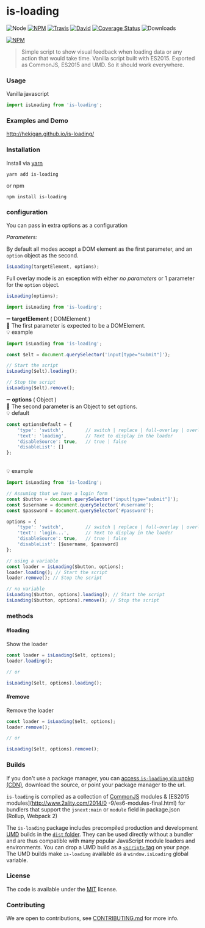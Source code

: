 # is-loading

![Node](https://img.shields.io/node/v/is-loading.svg?style=flat-square)
[![NPM](https://img.shields.io/npm/v/is-loading.svg?style=flat-square)](https://www.npmjs.com/package/is-loading)
[![Travis](https://img.shields.io/travis/hekigan/is-loading/master.svg?style=flat-square)](https://travis-ci.org/hekigan/is-loading)
[![David](https://img.shields.io/david/hekigan/is-loading.svg?style=flat-square)](https://david-dm.org/hekigan/is-loading)
[![Coverage Status](https://img.shields.io/coveralls/hekigan/is-loading.svg?style=flat-square)](https://coveralls.io/github/hekigan/is-loading)
![Downloads](https://img.shields.io/npm/dm/is-loading.svg)

[![NPM](https://nodei.co/npm/is-loading.png?downloads=true&downloadRank=true&stars=true)](https://nodei.co/npm/is-loading/)

> Simple script to show visual feedback when loading data or any action that would take time.
> Vanilla script built with ES2015.
> Exported as CommonJS, ES2015 and UMD. So it should work everywhere.

### Usage

Vanilla javascript

```js
import isLoading from 'is-loading';

```

### Examples and Demo

http://hekigan.github.io/is-loading/

### Installation

Install via [yarn](https://github.com/yarnpkg/yarn)

	yarn add is-loading

or npm

	npm install is-loading


### configuration

You can pass in extra options as a configuration

*Parameters:*

By default all modes accept a DOM element as the first parameter, and an `option` object as the second.

```js
isLoading(targetElement, options);
```

Full overlay mode is an exception with either *no parameters* or 1 parameter for the `option` object.

```js
isLoading(options);
```

```js
import isLoading from 'is-loading';
```

➖ **targetElement** ( DOMElement )
<br/> 📝 The first parameter is expected to be a DOMElement.
<br/> 💡 example

```js
import isLoading from 'is-loading';

const $elt = document.querySelector('input[type="submit"]');

// Start the script
isLoading($elt).loading();

// Stop the script
isLoading($elt).remove();
```
➖ **options** ( Object )
<br/> 📝 The second parameter is an Object to set options.
<br/> 💡 default
```js
const optionsDefault = {
    'type': 'switch',        // switch | replace | full-overlay | overlay
    'text': 'loading',       // Text to display in the loader
    'disableSource': true,   // true | false
    'disableList': []
};
```
<br/> 💡 example

```js
import isLoading from 'is-loading';

// Assuming that we have a login form
const $button = document.querySelector('input[type="submit"]');
const $username = document.querySelector('#username');
const $password = document.querySelector('#password');

options = {
    'type': 'switch',        // switch | replace | full-overlay | overlay
    'text': 'login...',      // Text to display in the loader
    'disableSource': true,   // true | false
    'disableList': [$username, $password]
};

// using a variable
const loader = isLoading($button, options);
loader.loading(); // Start the script
loader.remove(); // Stop the script

// no variable
isLoading($button, options).loading(); // Start the script
isLoading($button, options).remove(); // Stop the script
```

### methods

#### #loading

Show the loader

```js
const loader = isLoading($elt, options);
loader.loading();

// or

isLoading($elt, options).loading();
```

#### #remove

Remove the loader

```js
const loader = isLoading($elt, options);
loader.remove();

// or

isLoading($elt, options).remove();
```

### Builds

If you don't use a package manager, you can [access `is-loading` via unpkg (CDN)](https://unpkg.com/is-loading/), download the source, or point your package manager to the url.

`is-loading` is compiled as a collection of [CommonJS](http://webpack.github.io/docs/commonjs.html) modules & [ES2015 modules](http://www.2ality.com/2014/0
  -9/es6-modules-final.html) for bundlers that support the `jsnext:main` or `module` field in package.json (Rollup, Webpack 2)

The `is-loading` package includes precompiled production and development [UMD](https://github.com/umdjs/umd) builds in the [`dist` folder](https://unpkg.com/is-loading/dist/). They can be used directly without a bundler and are thus compatible with many popular JavaScript module loaders and environments. You can drop a UMD build as a [`<script>` tag](https://unpkg.com/is-loading) on your page. The UMD builds make `is-loading` available as a `window.isLoading` global variable.

### License

The code is available under the [MIT](LICENSE) license.

### Contributing

We are open to contributions, see [CONTRIBUTING.md](CONTRIBUTING.md) for more info.
